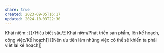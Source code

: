 ```yaml
---
share: true
created: 2023-09-05T16:17
updated: 2024-10-03T22:30
---
```

Khái niệm:: [[⚡Hiểu biết sâu/Ξ Khái niệm/Phát triển sản phẩm, lên kế hoạch, công việc/Kế hoạch]]
[[Nên ưu tiên làm những việc có thể sẽ khiến ta phải viết lại kế hoạch]]